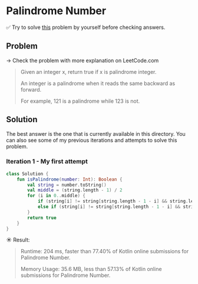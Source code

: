 # Palindrome Number

✅ Try to solve [this](https://leetcode.com/problems/palindrome-number/) problem by yourself before checking answers.

## Problem

-> Check the problem with more explanation on LeetCode.com

> Given an integer x, return true if x is palindrome integer.
>
> An integer is a palindrome when it reads the same backward as forward.
>
> For example, 121 is a palindrome while 123 is not.

## Solution

The best answer is the one that is currently available in this directory. You can also see some of my previous iterations and attempts to solve this problem.

### Iteration 1 - My first attempt

```kotlin
class Solution {
    fun isPalindrome(number: Int): Boolean {
        val string = number.toString()
        val middle = (string.length - 1) / 2
        for (i in 0..middle) {
            if (string[i] != string[string.length - 1 - i] && string.length.rem(2) == 0) return false
            else if (string[i] != string[string.length - 1 - i] && string.length.rem(2) != 0 && i != middle) return false
        }
        return true
    }
}
```

☀️ Result:

> Runtime: 204 ms, faster than 77.40% of Kotlin online submissions for Palindrome Number.
>
> Memory Usage: 35.6 MB, less than 57.13% of Kotlin online submissions for Palindrome Number.
